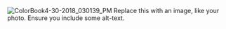 ![ColorBook4-30-2018_030139_PM](https://user-images.githubusercontent.com/101185443/157475033-31216f31-18ba-4263-b921-8beaff189bb6.jpeg)
Replace this with an image, like your photo. Ensure you include some alt-text.
